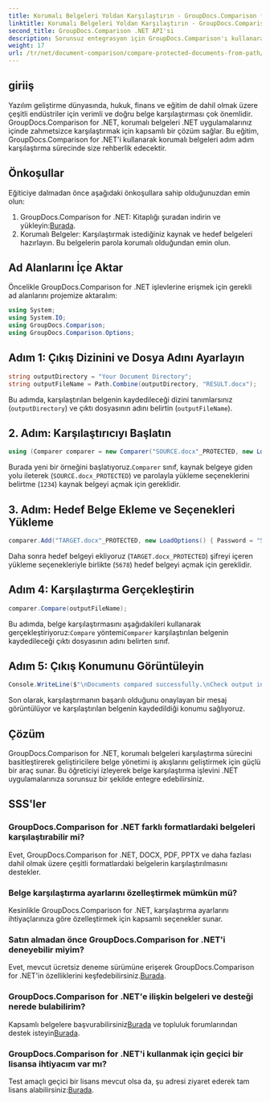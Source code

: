 ```yaml
---
title: Korumalı Belgeleri Yoldan Karşılaştırın - GroupDocs.Comparison for .NET
linktitle: Korumalı Belgeleri Yoldan Karşılaştırın - GroupDocs.Comparison for .NET
second_title: GroupDocs.Comparison .NET API'si
description: Sorunsuz entegrasyon için GroupDocs.Comparison'ı kullanarak .NET'teki korumalı belgeleri zahmetsizce karşılaştırın. Belge yönetimi iş akışınızı geliştirin.
weight: 17
url: /tr/net/document-comparison/compare-protected-documents-from-path/
---
```

## giriiş
Yazılım geliştirme dünyasında, hukuk, finans ve eğitim de dahil olmak üzere çeşitli endüstriler için verimli ve doğru belge karşılaştırması çok önemlidir. GroupDocs.Comparison for .NET, korumalı belgeleri .NET uygulamalarınız içinde zahmetsizce karşılaştırmak için kapsamlı bir çözüm sağlar. Bu eğitim, GroupDocs.Comparison for .NET'i kullanarak korumalı belgeleri adım adım karşılaştırma sürecinde size rehberlik edecektir.
## Önkoşullar
Eğiticiye dalmadan önce aşağıdaki önkoşullara sahip olduğunuzdan emin olun:
1.  GroupDocs.Comparison for .NET: Kitaplığı şuradan indirin ve yükleyin:[Burada](https://releases.groupdocs.com/comparison/net/).
2. Korumalı Belgeler: Karşılaştırmak istediğiniz kaynak ve hedef belgeleri hazırlayın. Bu belgelerin parola korumalı olduğundan emin olun.

## Ad Alanlarını İçe Aktar
Öncelikle GroupDocs.Comparison for .NET işlevlerine erişmek için gerekli ad alanlarını projemize aktaralım:
```csharp
using System;
using System.IO;
using GroupDocs.Comparison;
using GroupDocs.Comparison.Options;
```

## Adım 1: Çıkış Dizinini ve Dosya Adını Ayarlayın
```csharp
string outputDirectory = "Your Document Directory";
string outputFileName = Path.Combine(outputDirectory, "RESULT.docx");
```
Bu adımda, karşılaştırılan belgenin kaydedileceği dizini tanımlarsınız (`outputDirectory`) ve çıktı dosyasının adını belirtin (`outputFileName`).
## 2. Adım: Karşılaştırıcıyı Başlatın
```csharp
using (Comparer comparer = new Comparer("SOURCE.docx"_PROTECTED, new LoadOptions(){ Password = "1234" }))
```
 Burada yeni bir örneğini başlatıyoruz.`Comparer` sınıf, kaynak belgeye giden yolu ileterek (`SOURCE.docx_PROTECTED`) ve parolayla yükleme seçeneklerini belirtme (`1234`) kaynak belgeyi açmak için gereklidir.
## 3. Adım: Hedef Belge Ekleme ve Seçenekleri Yükleme
```csharp
comparer.Add("TARGET.docx"_PROTECTED, new LoadOptions() { Password = "5678" });
```
Daha sonra hedef belgeyi ekliyoruz (`TARGET.docx_PROTECTED`) şifreyi içeren yükleme seçenekleriyle birlikte (`5678`) hedef belgeyi açmak için gereklidir.
## Adım 4: Karşılaştırma Gerçekleştirin
```csharp
comparer.Compare(outputFileName);
```
 Bu adımda, belge karşılaştırmasını aşağıdakileri kullanarak gerçekleştiriyoruz:`Compare` yöntemi`Comparer` karşılaştırılan belgenin kaydedileceği çıktı dosyasının adını belirten sınıf.
## Adım 5: Çıkış Konumunu Görüntüleyin
```csharp
Console.WriteLine($"\nDocuments compared successfully.\nCheck output in {Directory.GetCurrentDirectory()}.");
```
Son olarak, karşılaştırmanın başarılı olduğunu onaylayan bir mesaj görüntülüyor ve karşılaştırılan belgenin kaydedildiği konumu sağlıyoruz.

## Çözüm
GroupDocs.Comparison for .NET, korumalı belgeleri karşılaştırma sürecini basitleştirerek geliştiricilere belge yönetimi iş akışlarını geliştirmek için güçlü bir araç sunar. Bu öğreticiyi izleyerek belge karşılaştırma işlevini .NET uygulamalarınıza sorunsuz bir şekilde entegre edebilirsiniz.
## SSS'ler
### GroupDocs.Comparison for .NET farklı formatlardaki belgeleri karşılaştırabilir mi?
Evet, GroupDocs.Comparison for .NET, DOCX, PDF, PPTX ve daha fazlası dahil olmak üzere çeşitli formatlardaki belgelerin karşılaştırılmasını destekler.
### Belge karşılaştırma ayarlarını özelleştirmek mümkün mü?
Kesinlikle GroupDocs.Comparison for .NET, karşılaştırma ayarlarını ihtiyaçlarınıza göre özelleştirmek için kapsamlı seçenekler sunar.
### Satın almadan önce GroupDocs.Comparison for .NET'i deneyebilir miyim?
 Evet, mevcut ücretsiz deneme sürümüne erişerek GroupDocs.Comparison for .NET'in özelliklerini keşfedebilirsiniz.[Burada](https://releases.groupdocs.com/).
### GroupDocs.Comparison for .NET'e ilişkin belgeleri ve desteği nerede bulabilirim?
 Kapsamlı belgelere başvurabilirsiniz[Burada](https://tutorials.groupdocs.com/comparison/net/) ve topluluk forumlarından destek isteyin[Burada](https://forum.groupdocs.com/c/comparison/12).
### GroupDocs.Comparison for .NET'i kullanmak için geçici bir lisansa ihtiyacım var mı?
 Test amaçlı geçici bir lisans mevcut olsa da, şu adresi ziyaret ederek tam lisans alabilirsiniz:[Burada](https://purchase.groupdocs.com/buy).